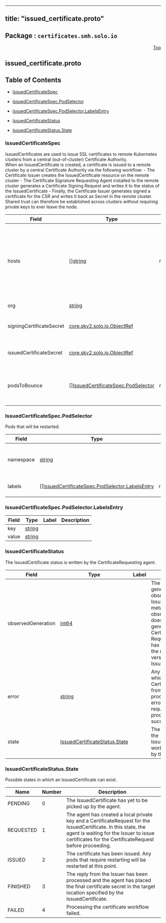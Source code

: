 
---
title: "issued_certificate.proto"
---

## Package : `certificates.smh.solo.io`



<a name="top"></a>

<a name="API Reference for issued_certificate.proto"></a>
<p align="right"><a href="#top">Top</a></p>

## issued_certificate.proto


## Table of Contents
  - [IssuedCertificateSpec](#certificates.smh.solo.io.IssuedCertificateSpec)
  - [IssuedCertificateSpec.PodSelector](#certificates.smh.solo.io.IssuedCertificateSpec.PodSelector)
  - [IssuedCertificateSpec.PodSelector.LabelsEntry](#certificates.smh.solo.io.IssuedCertificateSpec.PodSelector.LabelsEntry)
  - [IssuedCertificateStatus](#certificates.smh.solo.io.IssuedCertificateStatus)

  - [IssuedCertificateStatus.State](#certificates.smh.solo.io.IssuedCertificateStatus.State)






<a name="certificates.smh.solo.io.IssuedCertificateSpec"></a>

### IssuedCertificateSpec
IssuedCertificates are used to issue SSL certificates to remote Kubernetes clusters from a central (out-of-cluster) Certificate Authority.<br>When an IssuedCertificate is created, a certificate is issued to a remote cluster by a central Certificate Authority via the following workflow: - The Certificate Issuer creates the IssuedCertificate resource on the remote cluster - The Certificate Signature Requesting Agent installed to the remote cluster generates a Certificate Signing Request and writes it to the status of the IssuedCertificate - Finally, the Certificate Issuer generates signed a certificate for the CSR and writes it back as Secret in the remote cluster.<br>Shared trust can therefore be established across clusters without requiring private keys to ever leave the node.


| Field | Type | Label | Description |
| ----- | ---- | ----- | ----------- |
| hosts | [][string](#string) | repeated | A list of hostnames and IPs to generate a certificate for. This can also be set to the identity running the workload, e.g. a Kubernetes service account.<br>Generally for an Istio CA this will take the form `spiffe://cluster.local/ns/istio-system/sa/citadel`.<br>"cluster.local" may be replaced by the root of trust domain for the mesh. |
| org | [string](#string) |  | The organization for this certificate. |
| signingCertificateSecret | [core.skv2.solo.io.ObjectRef](#core.skv2.solo.io.ObjectRef) |  | The secret containing the root SSL certificate used to sign this IssuedCertificate (located in the Certificate Issuer's cluster). |
| issuedCertificateSecret | [core.skv2.solo.io.ObjectRef](#core.skv2.solo.io.ObjectRef) |  | The secret containing the SSL certificate to be generated for this IssuedCertificate (located in the Certificate Agent's cluster). |
| podsToBounce | [][IssuedCertificateSpec.PodSelector](#certificates.smh.solo.io.IssuedCertificateSpec.PodSelector) | repeated | A list of k8s pods to bounce (delete and cause a restart) when the certificate is issued. This will include the control plane pods as well as any pods which share a data plane with the target mesh. |






<a name="certificates.smh.solo.io.IssuedCertificateSpec.PodSelector"></a>

### IssuedCertificateSpec.PodSelector
Pods that will be restarted.


| Field | Type | Label | Description |
| ----- | ---- | ----- | ----------- |
| namespace | [string](#string) |  | The namespace in which the pods live. |
| labels | [][IssuedCertificateSpec.PodSelector.LabelsEntry](#certificates.smh.solo.io.IssuedCertificateSpec.PodSelector.LabelsEntry) | repeated | Any labels shared by the pods. |






<a name="certificates.smh.solo.io.IssuedCertificateSpec.PodSelector.LabelsEntry"></a>

### IssuedCertificateSpec.PodSelector.LabelsEntry



| Field | Type | Label | Description |
| ----- | ---- | ----- | ----------- |
| key | [string](#string) |  |  |
| value | [string](#string) |  |  |






<a name="certificates.smh.solo.io.IssuedCertificateStatus"></a>

### IssuedCertificateStatus
The IssuedCertificate status is written by the CertificateRequesting agent.


| Field | Type | Label | Description |
| ----- | ---- | ----- | ----------- |
| observedGeneration | [int64](#int64) |  | The most recent generation observed in the the IssuedCertificate metadata. If the observedGeneration does not match generation, the Certificate Requesting Agent has not processed the most recent version of this IssuedCertificate. |
| error | [string](#string) |  | Any error observed which prevented the CertificateRequest from being processed. If the error is empty, the request has been processed successfully. |
| state | [IssuedCertificateStatus.State](#certificates.smh.solo.io.IssuedCertificateStatus.State) |  | The current state of the IssuedCertificate workflow, reported by the agent. |





 <!-- end messages -->


<a name="certificates.smh.solo.io.IssuedCertificateStatus.State"></a>

### IssuedCertificateStatus.State
Possible states in which an IssuedCertificate can exist.

| Name | Number | Description |
| ---- | ------ | ----------- |
| PENDING | 0 | The IssuedCertificate has yet to be picked up by the agent. |
| REQUESTED | 1 | The agent has created a local private key and a CertificateRequest for the IssuedCertificate. In this state, the agent is waiting for the Issuer to issue certificates for the CertificateRequest before proceeding. |
| ISSUED | 2 | The certificate has been issued. Any pods that require restarting will be restarted at this point. |
| FINISHED | 3 | The reply from the Issuer has been processed and the agent has placed the final certificate secret in the target location specified by the IssuedCertificate. |
| FAILED | 4 | Processing the certificate workflow failed. |


 <!-- end enums -->

 <!-- end HasExtensions -->

 <!-- end services -->

